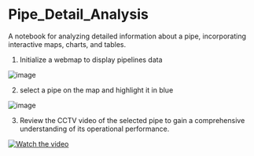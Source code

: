 # Pipe_Detail_Analysis
A notebook for analyzing detailed information about a pipe, incorporating interactive maps, charts, and tables.

1. Initialize a webmap to display pipelines data

![image](https://github.com/user-attachments/assets/1443241d-65db-4b0b-8d98-f2e11dc71757)

2. select a pipe on the map and highlight it in blue

![image](https://github.com/user-attachments/assets/37fe270c-4520-4f89-a376-f2103bd43073)

3. Review the CCTV video of the selected pipe to gain a comprehensive understanding of its operational performance.

[![Watch the video](https://github.com/user-attachments/assets/1fe80415-e14d-4da5-878a-a70403555888)](https://www.youtube.com/embed/6RRcLSKql-4)
